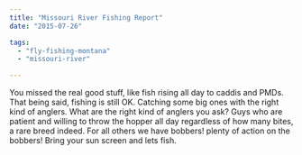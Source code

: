 ```yaml
---
title: "Missouri River Fishing Report"
date: "2015-07-26"

tags: 
  - "fly-fishing-montana"
  - "missouri-river"

---
```


You missed the real good stuff, like fish rising all day to caddis and PMDs. That being said, fishing is still OK. Catching some big ones with the right kind of anglers. What are the right kind of anglers you ask? Guys who are patient and willing to throw the hopper all day regardless of how many bites, a rare breed indeed. For all others we have bobbers! plenty of action on the bobbers! Bring your sun screen and lets fish.
